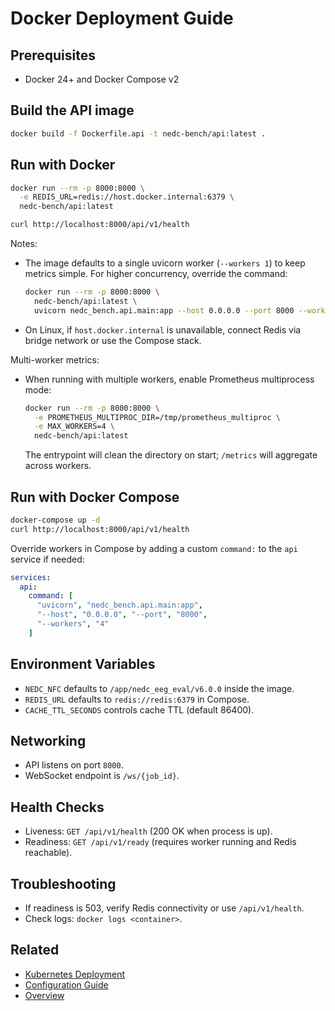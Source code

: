 # Docker Deployment Guide

## Prerequisites
- Docker 24+ and Docker Compose v2

## Build the API image
```bash
docker build -f Dockerfile.api -t nedc-bench/api:latest .
```

## Run with Docker
```bash
docker run --rm -p 8000:8000 \
  -e REDIS_URL=redis://host.docker.internal:6379 \
  nedc-bench/api:latest

curl http://localhost:8000/api/v1/health
```

Notes:
- The image defaults to a single uvicorn worker (`--workers 1`) to keep metrics simple. For higher concurrency, override the command:
  ```bash
  docker run --rm -p 8000:8000 \
    nedc-bench/api:latest \
    uvicorn nedc_bench.api.main:app --host 0.0.0.0 --port 8000 --workers 4
  ```
- On Linux, if `host.docker.internal` is unavailable, connect Redis via bridge network or use the Compose stack.

Multi-worker metrics:
- When running with multiple workers, enable Prometheus multiprocess mode:
  ```bash
  docker run --rm -p 8000:8000 \
    -e PROMETHEUS_MULTIPROC_DIR=/tmp/prometheus_multiproc \
    -e MAX_WORKERS=4 \
    nedc-bench/api:latest
  ```
  The entrypoint will clean the directory on start; `/metrics` will aggregate across workers.

## Run with Docker Compose
```bash
docker-compose up -d
curl http://localhost:8000/api/v1/health
```

Override workers in Compose by adding a custom `command:` to the `api` service if needed:
```yaml
services:
  api:
    command: [
      "uvicorn", "nedc_bench.api.main:app",
      "--host", "0.0.0.0", "--port", "8000",
      "--workers", "4"
    ]
```

## Environment Variables
- `NEDC_NFC` defaults to `/app/nedc_eeg_eval/v6.0.0` inside the image.
- `REDIS_URL` defaults to `redis://redis:6379` in Compose.
- `CACHE_TTL_SECONDS` controls cache TTL (default 86400).

## Networking
- API listens on port `8000`.
- WebSocket endpoint is `/ws/{job_id}`.

## Health Checks
- Liveness: `GET /api/v1/health` (200 OK when process is up).
- Readiness: `GET /api/v1/ready` (requires worker running and Redis reachable).

## Troubleshooting
- If readiness is 503, verify Redis connectivity or use `/api/v1/health`.
- Check logs: `docker logs <container>`.

## Related
- [Kubernetes Deployment](kubernetes.md)
- [Configuration Guide](configuration.md)
- [Overview](overview.md)
